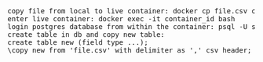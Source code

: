 <pre>
copy file from local to live container: docker cp file.csv container:/file.csv
enter live container: docker exec -it container_id bash
login postgres database from within the container: psql -U superset -d superset
create table in db and copy new table:
create table new (field type ...);
\copy new from 'file.csv' with delimiter as ',' csv header;
</pre>
